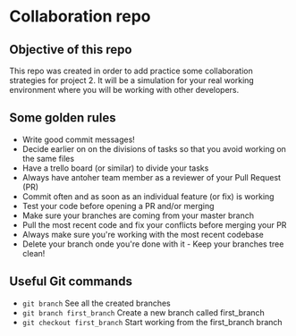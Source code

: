 # Collaboration repo

## Objective of this repo

This repo was created in order to add practice some collaboration strategies for project 2.
It will be a simulation for your real working environment where you will be working with other developers.

## Some golden rules

* Write good commit messages!
* Decide earlier on on the divisions of tasks so that you avoid working on the same files
* Have a trello board (or similar) to divide your tasks
* Always have antoher team member as a reviewer of your Pull Request (PR)
* Commit often and as soon as an individual feature (or fix) is working
* Test your code before opening a PR and/or merging
* Make sure your branches are coming from your master branch
* Pull the most recent code and fix your conflicts before merging your PR
* Always make sure you're working with the most recent codebase
* Delete your branch onde you're done with it - Keep your branches tree clean!

## Useful Git commands

* ```git branch``` See all the created branches
* ```git branch first_branch``` Create a new branch called first_branch
* ```git checkout first_branch``` Start working from the first_branch branch
 
